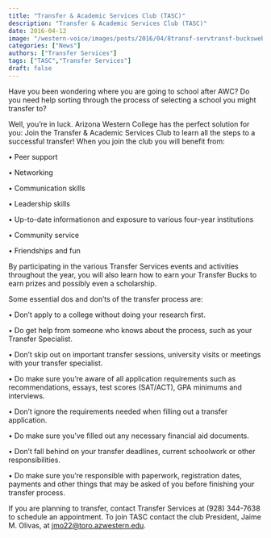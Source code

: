 ```yaml
---
title: "Transfer & Academic Services Club (TASC)"
description: "Transfer & Academic Services Club (TASC)"
date: 2016-04-12
image: "/western-voice/images/posts/2016/04/8transf-servtransf-bucksweb.jpg"
categories: ["News"]
authors: ["Transfer Services"]
tags: ["TASC","Transfer Services"]
draft: false
---
```

Have you been wondering where you are going to school after AWC? Do you need help sorting through the process of selecting a school you might transfer to?

Well, you’re in luck. Arizona Western College has the perfect solution for you: Join the Transfer & Academic Services Club to learn all the steps to a successful transfer! When you join the club you will benefit from:

• Peer support

• Networking

• Communication skills

• Leadership skills

• Up-to-date informationon and exposure to various four-year institutions

• Community service

• Friendships and fun

By participating in the various Transfer Services events and activities throughout the year, you will also learn how to earn your Transfer Bucks to earn prizes and possibly even a scholarship.

Some essential dos and don’ts of the transfer process are:

• Don’t apply to a college without doing your research first.

• Do get help from someone who knows about the process, such as your Transfer Specialist.

• Don’t skip out on important transfer sessions, university visits or meetings with your transfer specialist.

• Do make sure you’re aware of all application requirements such as recommendations, essays, test scores (SAT/ACT), GPA minimums and interviews.

• Don’t ignore the requirements needed when filling out a transfer application.

• Do make sure you’ve filled out any necessary financial aid documents.

• Don’t fall behind on your transfer deadlines, current schoolwork or other responsibilities.

• Do make sure you’re responsible with paperwork, registration dates, payments and other things that may be asked of you before finishing your transfer process.

If you are planning to transfer, contact Transfer Services at (928) 344-7638 to schedule an appointment. To join TASC contact the club President, Jaime M. Olivas, at jmo22@toro.azwestern.edu.